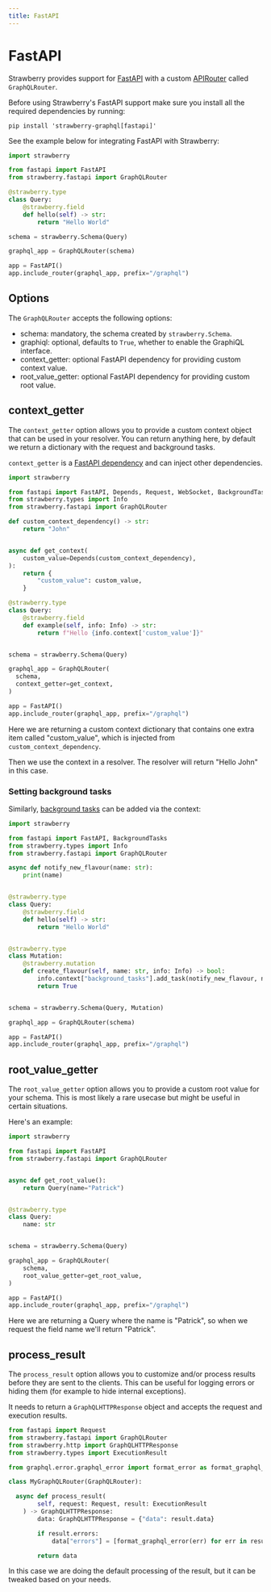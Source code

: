 ```yaml
---
title: FastAPI
---
```


# FastAPI

Strawberry provides support for [FastAPI](https://fastapi.tiangolo.com/) with a
custom
[APIRouter](https://fastapi.tiangolo.com/tutorial/bigger-applications/#apirouter)
called `GraphQLRouter`.

Before using Strawberry's FastAPI support make sure you install all the required
dependencies by running:

```
pip install 'strawberry-graphql[fastapi]'
```

See the example below for integrating FastAPI with Strawberry:

```python
import strawberry

from fastapi import FastAPI
from strawberry.fastapi import GraphQLRouter

@strawberry.type
class Query:
    @strawberry.field
    def hello(self) -> str:
        return "Hello World"

schema = strawberry.Schema(Query)

graphql_app = GraphQLRouter(schema)

app = FastAPI()
app.include_router(graphql_app, prefix="/graphql")
```

## Options

The `GraphQLRouter` accepts the following options:

- schema: mandatory, the schema created by `strawberry.Schema`.
- graphiql: optional, defaults to `True`, whether to enable the GraphiQL
  interface.
- context_getter: optional FastAPI dependency for providing custom context
  value.
- root_value_getter: optional FastAPI dependency for providing custom root
  value.

## context_getter

The `context_getter` option allows you to provide a custom context object that can be
used in your resolver. You can return anything here, by default we return a
dictionary with the request and background tasks.

`context_getter` is a
[FastAPI dependency](https://fastapi.tiangolo.com/tutorial/dependencies/) and
can inject other dependencies.

```python
import strawberry

from fastapi import FastAPI, Depends, Request, WebSocket, BackgroundTasks
from strawberry.types import Info
from strawberry.fastapi import GraphQLRouter

def custom_context_dependency() -> str:
    return "John"


async def get_context(
    custom_value=Depends(custom_context_dependency),
):
    return {
        "custom_value": custom_value,
    }

@strawberry.type
class Query:
    @strawberry.field
    def example(self, info: Info) -> str:
        return f"Hello {info.context['custom_value']}"


schema = strawberry.Schema(Query)

graphql_app = GraphQLRouter(
  schema,
  context_getter=get_context,
)

app = FastAPI()
app.include_router(graphql_app, prefix="/graphql")
```

Here we are returning a custom context dictionary that contains one extra item
called "custom_value", which is injected from `custom_context_dependency`.

Then we use the context in a resolver. The resolver will return "Hello John" in this
case.

### Setting background tasks

Similarly,
[background tasks](https://fastapi.tiangolo.com/tutorial/background-tasks/?h=background)
can be added via the context:

```python
import strawberry

from fastapi import FastAPI, BackgroundTasks
from strawberry.types import Info
from strawberry.fastapi import GraphQLRouter

async def notify_new_flavour(name: str):
    print(name)


@strawberry.type
class Query:
    @strawberry.field
    def hello(self) -> str:
        return "Hello World"


@strawberry.type
class Mutation:
    @strawberry.mutation
    def create_flavour(self, name: str, info: Info) -> bool:
        info.context["background_tasks"].add_task(notify_new_flavour, name)
        return True


schema = strawberry.Schema(Query, Mutation)

graphql_app = GraphQLRouter(schema)

app = FastAPI()
app.include_router(graphql_app, prefix="/graphql")
```

## root_value_getter

The `root_value_getter` option allows you to provide a custom root value for your
schema. This is most likely a rare usecase but might be useful in certain
situations.

Here's an example:

```python
import strawberry

from fastapi import FastAPI
from strawberry.fastapi import GraphQLRouter


async def get_root_value():
    return Query(name="Patrick")


@strawberry.type
class Query:
    name: str


schema = strawberry.Schema(Query)

graphql_app = GraphQLRouter(
    schema,
    root_value_getter=get_root_value,
)

app = FastAPI()
app.include_router(graphql_app, prefix="/graphql")

```

Here we are returning a Query where the name is "Patrick", so when we request
the field name we'll return "Patrick".

## process_result

The `process_result` option allows you to customize and/or process results before they are sent
to the clients. This can be useful for logging errors or hiding them (for example to
hide internal exceptions).

It needs to return a `GraphQLHTTPResponse` object and accepts the request
and execution results.

```python
from fastapi import Request
from strawberry.fastapi import GraphQLRouter
from strawberry.http import GraphQLHTTPResponse
from strawberry.types import ExecutionResult

from graphql.error.graphql_error import format_error as format_graphql_error

class MyGraphQLRouter(GraphQLRouter):

  async def process_result(
        self, request: Request, result: ExecutionResult
    ) -> GraphQLHTTPResponse:
        data: GraphQLHTTPResponse = {"data": result.data}

        if result.errors:
            data["errors"] = [format_graphql_error(err) for err in result.errors]

        return data
```

In this case we are doing the default processing of the result, but it can be
tweaked based on your needs.
